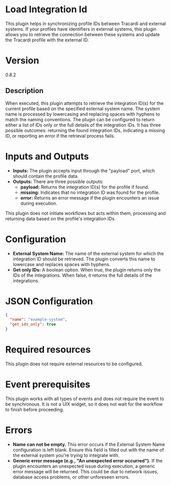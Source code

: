 # Load Integration Id

This plugin helps in synchronizing profile IDs between Tracardi and external systems. If your profiles have identifiers
in external systems, this plugin allows you to retrieve the connection between these systems and update the Tracardi
profile with the external ID.

# Version

0.8.2

## Description

When executed, this plugin attempts to retrieve the integration ID(s) for the current profile based on the specified
external system name. The system name is processed by lowercasing and replacing spaces with hyphens to match the naming
conventions. The plugin can be configured to return either a list of IDs only or the full details of the integration
IDs. It has three possible outcomes: returning the found integration IDs, indicating a missing ID, or reporting an error
if the retrieval process fails.

# Inputs and Outputs

- **Inputs:** The plugin accepts input through the "payload" port, which should contain the profile data.
- **Outputs:** There are three possible outputs:
    - **payload:** Returns the integration ID(s) for the profile if found.
    - **missing:** Indicates that no integration ID was found for the profile.
    - **error:** Returns an error message if the plugin encounters an issue during execution.

This plugin does not initiate workflows but acts within them, processing and returning data based on the profile's
integration IDs.

# Configuration

- **External System Name:** The name of the external system for which the integration ID should be retrieved. The plugin
  converts this name to lowercase and replaces spaces with hyphens.
- **Get only IDs:** A boolean option. When true, the plugin returns only the IDs of the integrations. When false, it
  returns the full details of the integrations.

# JSON Configuration

```json
{
  "name": "example-system",
  "get_ids_only": true
}
```

# Required resources

This plugin does not require external resources to be configured.

# Event prerequisites

This plugin works with all types of events and does not require the event to be synchronous. It is not a UIX widget, so
it does not wait for the workflow to finish before proceeding.

# Errors

- **Name can not be empty.** This error occurs if the External System Name configuration is left blank. Ensure this
  field is filled out with the name of the external system you're trying to integrate with.
- **Generic error message (e.g., "An unexpected error occurred").** If the plugin encounters an unexpected issue during
  execution, a generic error message will be returned. This could be due to network issues, database access problems, or
  other unforeseen errors.